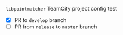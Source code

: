 
`libpointmatcher` TeamCity project config test

- [x] PR to `develop` branch
- [ ] PR from `release` to `master` branch
